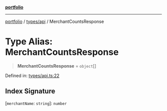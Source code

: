 [**portfolio**](../../../README.md)

***

[portfolio](../../../modules.md) / [types/api](../README.md) / MerchantCountsResponse

# Type Alias: MerchantCountsResponse

> **MerchantCountsResponse** = `object`[]

Defined in: [types/api.ts:22](https://github.com/tnorlund/Portfolio/blob/deafa68348b210b65eb186401c70dc9cd305dd93/portfolio/types/api.ts#L22)

## Index Signature

\[`merchantName`: `string`\]: `number`
